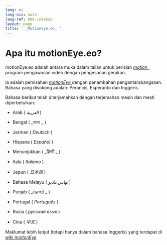 ```yaml
---
lang: ms
lang-niv: auto
lang-ref: 000-indekso
layout: page
title: ' _Motioneye.eo_ '
---
```

# Apa itu motionEye.eo?

motionEye.eo adalah antara muka dalam talian untuk perisian [ _motion_ ](https://motion-project.github.io/), program pengawasan video dengan pengesanan gerakan.

Ia adalah pemisahan [ _motionEye_ ](https://github.com/ccrisan/motioneye) dengan penambahan pengantarabangsaan.  
Bahasa yang disokong adalah: Perancis, Esperanto dan Inggeris.

Bahasa berikut telah diterjemahkan dengan terjemahan mesin dan mesti diperbetulkan:

* Arab ( _العربية_ )


* Bengal ( _বাংলা _ )
  

  

* Jerman ( _Deutsch_ )


* Hispana ( _Español_ )


* Menunjukkan ( _हिन्दी _ )
  

  

* Itala ( _Italiano_ )


* Jepun ( _日本語_ )


* Bahasa Melayu ( _بهاس ملايو_ )


* Punjab ( _ਪੰਜਾਬੀ _ )
  

  

* Portugal ( _Português_ )


* Rusia ( _русский язык_ )


* Cina ( _中文_ )




Maklumat lebih lanjut (tetapi hanya dalam bahasa Inggeris) yang terdapat di [wiki _motionEye_ ](https://github.com/ccrisan/motioneye/wiki)


